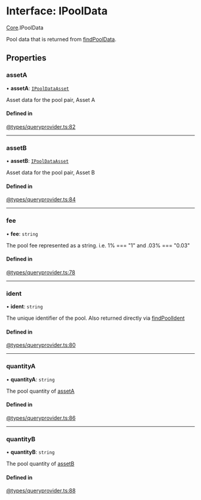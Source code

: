 # Interface: IPoolData

[Core](../modules/Core.md).IPoolData

Pool data that is returned from [findPoolData](Core.IQueryProviderClass.md#findpooldata).

## Properties

### assetA

• **assetA**: [`IPoolDataAsset`](Core.IPoolDataAsset.md)

Asset data for the pool pair, Asset A

#### Defined in

[@types/queryprovider.ts:82](https://github.com/SundaeSwap-finance/sundae-sdk/blob/main/packages/core/src/@types/queryprovider.ts#L82)

___

### assetB

• **assetB**: [`IPoolDataAsset`](Core.IPoolDataAsset.md)

Asset data for the pool pair, Asset B

#### Defined in

[@types/queryprovider.ts:84](https://github.com/SundaeSwap-finance/sundae-sdk/blob/main/packages/core/src/@types/queryprovider.ts#L84)

___

### fee

• **fee**: `string`

The pool fee represented as a string. i.e. 1% === "1" and .03% === "0.03"

#### Defined in

[@types/queryprovider.ts:78](https://github.com/SundaeSwap-finance/sundae-sdk/blob/main/packages/core/src/@types/queryprovider.ts#L78)

___

### ident

• **ident**: `string`

The unique identifier of the pool. Also returned directly via [findPoolIdent](Core.IQueryProviderClass.md#findpoolident)

#### Defined in

[@types/queryprovider.ts:80](https://github.com/SundaeSwap-finance/sundae-sdk/blob/main/packages/core/src/@types/queryprovider.ts#L80)

___

### quantityA

• **quantityA**: `string`

The pool quantity of [assetA](Core.IPoolData.md#asseta)

#### Defined in

[@types/queryprovider.ts:86](https://github.com/SundaeSwap-finance/sundae-sdk/blob/main/packages/core/src/@types/queryprovider.ts#L86)

___

### quantityB

• **quantityB**: `string`

The pool quantity of [assetB](Core.IPoolData.md#assetb)

#### Defined in

[@types/queryprovider.ts:88](https://github.com/SundaeSwap-finance/sundae-sdk/blob/main/packages/core/src/@types/queryprovider.ts#L88)
